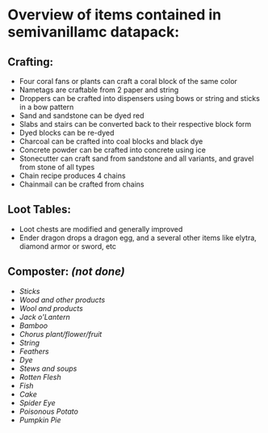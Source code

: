 # Overview of items contained in semivanillamc datapack:

## Crafting:
- Four coral fans or plants can craft a coral block of the same color
- Nametags are craftable from 2 paper and string
- Droppers can be crafted into dispensers using bows or string and sticks in a bow pattern
- Sand and sandstone can be dyed red
- Slabs and stairs can be converted back to their respective block form
- Dyed blocks can be re-dyed
- Charcoal can be crafted into coal blocks and black dye
- Concrete powder can be crafted into concrete using ice
- Stonecutter can craft sand from sandstone and all variants, and gravel from stone of all types
- Chain recipe produces 4 chains
- Chainmail can be crafted from chains

## Loot Tables:
- Loot chests are modified and generally improved
- Ender dragon drops a dragon egg, and a several other items like elytra, diamond armor or sword, etc

## Composter: _(not done)_
- _Sticks_
- _Wood and other products_
- _Wool and products_
- _Jack o'Lantern_
- _Bamboo_
- _Chorus plant/flower/fruit_
- _String_
- _Feathers_
- _Dye_
- _Stews and soups_
- _Rotten Flesh_
- _Fish_
- _Cake_
- _Spider Eye_
- _Poisonous Potato_
- _Pumpkin Pie_
